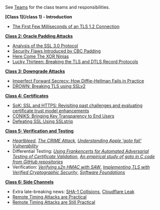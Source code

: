 See [Teams](/teams) for the class teams and responsibilities.

**[Class 1](/class 1) - Introduction**  
   - [The First Few Milliseconds of an TLS 1.2 Connection](/first-few-milliseconds)

**[Class 2: Oracle Padding Attacks](/padding-oracle)**  

   - [Analysis of the SSL 3.0 Protocol](https://tlseminar.github.io/docs/analysisssl3.pdf)  
   - [Security Flaws Introduced by CBC Padding](http://www.iacr.org/cryptodb/archive/2002/EUROCRYPT/2850/2850.pdf)  
   - [Here Come The XOR Ninjas](https://tlseminar.github.io/docs/beast.pdf)  
   - [Lucky Thirteen: Breaking the TLS and DTLS Record Protocols](http://www.isg.rhul.ac.uk/tls/TLStiming.pdf)  

**[Class 3: Downgrade Attacks](/downgrade-attacks)**

   - [Imperfect Forward Secrecy: How Diffie-Hellman Fails in Practice](https://tlseminar.github.io/docs/logjam.pdf)
   - [DROWN: Breaking TLS using SSLv2](https://tlseminar.github.io/docs/drown.pdf)

**[Class 4: Certificates](/certificates)**

   - [SoK: SSL and HTTPS: Revisiting past challenges and evaluating certificate trust model enhancements](/docs/soktls.pdf)
   - [CONIKS: Bringing Key Transparency to End Users](https://eprint.iacr.org/2014/1004.pdf)
   - [Defeating SSL Using SSLstrip](https://www.youtube.com/watch?v=MFol6IMbZ7Y)

**[Class 5: Verification and Testing](/verification)**

   - [*Heartbleed*](http://heartbleed.com/), [*The CRIME Attack*](https://docs.google.com/presentation/d/11eBmGiHbYcHR9gL5nDyZChu_-lCa2GizeuOfaLU2HOU/edit#slide=id.g1e3070b2_0_10), [*Understanding Apple 'goto fail' Vulnerability*](https://www.cigital.com/blog/understanding-apple-goto-fail-vulnerability-2/)
   - Differential Testing: [*Using Frankencerts for Automated Adversarial Testing of Certificate Validation*](http://citeseerx.ist.psu.edu/viewdoc/summary?doi=10.1.1.685.8677), [*An empirical study of goto in C code from GitHub repositories*](http://dl.acm.org/citation.cfm?doid=2786805.2786834)
   - Verification: [*Verifying s2n HMAC with SAW*](https://galois.com/blog/2016/09/verifying-s2n-hmac-with-saw/), [*Implementing TLS with Verified Cryptographic Security*](https://www.microsoft.com/en-us/research/publication/implementing-tls-with-verified-cryptographic-security/), [*Software Foundations*](http://www.cis.upenn.edu/~bcpierce/sf/current/Preface.html#lab2)

**[Class 6: Side Channels](/timing-attacks)**

   - Extra late-breaking news: [SHA-1 Collisions](/sha1-collisions), [Cloudflare Leak](/cloudflare-leak)
   - [Remote Timing Attacks are Practical](/docs/ssl-timing.pdf)
   - [Remote Timing Attacks are Still Practical](/docs/stillpractical.pdf)

